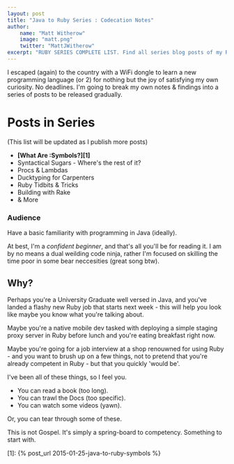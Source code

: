 ```yaml
---
layout: post
title: "Java to Ruby Series : Codecation Notes"
author: 
    name: "Matt Witherow"
    image: "matt.png"
    twitter: "MattJWitherow"
excerpt: "RUBY SERIES COMPLETE LIST. Find all series blog posts of my Ruby Codecation notes."
---
```


I escaped (again) to the country with a WiFi dongle to learn a new programming language (or 2) for nothing but the joy of satisfying my own curiosity. No deadlines. I'm going to break my own notes & findings into a series of posts to be released gradually.

# Posts in Series 
(This list will be updated as I publish more posts)

+ **[What Are :Symbols?][1]**
+ Syntactical Sugars - Where's the rest of it? 
+ Procs & Lambdas
+ Ducktyping for Carpenters
+ Ruby Tidbits & Tricks
+ Building with Rake
+ & More

### Audience  

Have a basic familiarity with programming in Java (ideally).  

At best, I'm a *confident beginner*, and that's all you'll be for reading it. I am by no means a dual weilding code ninja, rather I'm focused on skilling the time poor in some bear neccesities (great song btw). 

## Why?

Perhaps you're a University Graduate well versed in Java, and you've landed a flashy new Ruby job that starts next week - this will help you look like maybe you know what you're talking about.  

Maybe you're a native mobile dev tasked with deploying a simple staging proxy server in Ruby before lunch and you're eating breakfast right now.  

Maybe you're going for a job interview at a shop renouwned for using Ruby - and you want to brush up on a few things, not to pretend that you're already competent in Ruby - but that you quickly 'would be'.  

I've been all of these things, so I feel you. 

+ You can read a book (too long).
+ You can trawl the Docs (too specific).
+ You can watch some videos (yawn). 

Or, you can tear through some of these. 

This is not Gospel. It's simply a spring-board to competency. Something to start with.

[1]: {% post_url 2015-01-25-java-to-ruby-symbols %} 